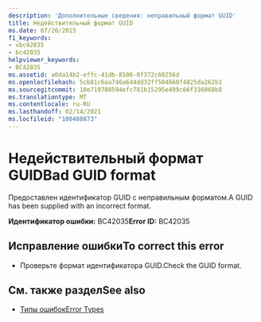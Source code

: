 ```yaml
---
description: 'Дополнительные сведения: неправильный формат GUID'
title: Недействительный формат GUID
ms.date: 07/20/2015
f1_keywords:
- vbc42035
- bc42035
helpviewer_keywords:
- BC42035
ms.assetid: a0da14b2-effc-41db-8506-0f372c60256d
ms.openlocfilehash: 5cb81c6aa746a644dd32ff504668f4825da262b1
ms.sourcegitcommit: 10e719780594efc781b15295e499c66f316068b8
ms.translationtype: MT
ms.contentlocale: ru-RU
ms.lasthandoff: 02/14/2021
ms.locfileid: "100480873"
---
```

# <a name="bad-guid-format"></a><span data-ttu-id="6617e-103">Недействительный формат GUID</span><span class="sxs-lookup"><span data-stu-id="6617e-103">Bad GUID format</span></span>

<span data-ttu-id="6617e-104">Предоставлен идентификатор GUID с неправильным форматом.</span><span class="sxs-lookup"><span data-stu-id="6617e-104">A GUID has been supplied with an incorrect format.</span></span>  
  
 <span data-ttu-id="6617e-105">**Идентификатор ошибки:** BC42035</span><span class="sxs-lookup"><span data-stu-id="6617e-105">**Error ID:** BC42035</span></span>  
  
## <a name="to-correct-this-error"></a><span data-ttu-id="6617e-106">Исправление ошибки</span><span class="sxs-lookup"><span data-stu-id="6617e-106">To correct this error</span></span>  
  
- <span data-ttu-id="6617e-107">Проверьте формат идентификатора GUID.</span><span class="sxs-lookup"><span data-stu-id="6617e-107">Check the GUID format.</span></span>  
  
## <a name="see-also"></a><span data-ttu-id="6617e-108">См. также раздел</span><span class="sxs-lookup"><span data-stu-id="6617e-108">See also</span></span>

- [<span data-ttu-id="6617e-109">Типы ошибок</span><span class="sxs-lookup"><span data-stu-id="6617e-109">Error Types</span></span>](../programming-guide/language-features/error-types.md)
